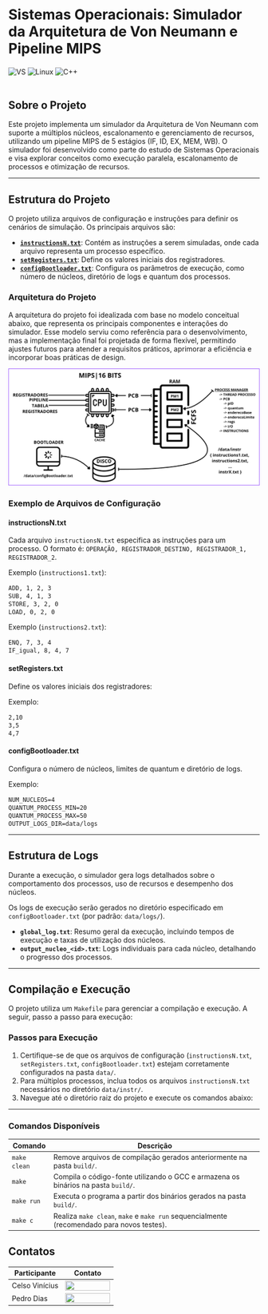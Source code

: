 # Sistemas Operacionais: Simulador da Arquitetura de Von Neumann e Pipeline MIPS

<div style="display: inline_block">
  <img align="center" alt="VS" src="https://img.shields.io/badge/Visual_Studio_Code-0078D4?style=for-the-badge&logo=visual%20studio%20code&logoColor=white" />
  <img align="center" alt="Linux" src="https://img.shields.io/badge/Linux-FCC624?style=for-the-badge&logo=linux&logoColor=black" />
  <img align="center" alt="C++" src="https://img.shields.io/badge/C%2B%2B-00599C?style=for-the-badge&logo=c%2B%2B&logoColor=white" />
</div><br/>

## Sobre o Projeto

Este projeto implementa um simulador da Arquitetura de Von Neumann com suporte a múltiplos núcleos, escalonamento e gerenciamento de recursos, utilizando um pipeline MIPS de 5 estágios (IF, ID, EX, MEM, WB). O simulador foi desenvolvido como parte do estudo de Sistemas Operacionais e visa explorar conceitos como execução paralela, escalonamento de processos e otimização de recursos.

---

## Estrutura do Projeto

O projeto utiliza arquivos de configuração e instruções para definir os cenários de simulação. Os principais arquivos são:

- **[`instructionsN.txt`](https://github.com/celzin/Simulador_SO/tree/main/data/instr)**: Contém as instruções a serem simuladas, onde cada arquivo representa um processo específico.
- **[`setRegisters.txt`](https://github.com/celzin/Simulador_SO/blob/main/data/setRegisters.txt)**: Define os valores iniciais dos registradores.
- **[`configBootloader.txt`](https://github.com/celzin/Simulador_SO/blob/main/data/configBootloader.txt)**: Configura os parâmetros de execução, como número de núcleos, diretório de logs e quantum dos processos.

### Arquitetura do Projeto

A arquitetura do projeto foi idealizada com base no modelo conceitual abaixo, que representa os principais componentes e interações do simulador. Esse modelo serviu como referência para o desenvolvimento, mas a implementação final foi projetada de forma flexível, permitindo ajustes futuros para atender a requisitos práticos, aprimorar a eficiência e incorporar boas práticas de design.

![alt text](/docs/imgs/image.png)

### Exemplo de Arquivos de Configuração

#### instructionsN.txt

Cada arquivo `instructionsN.txt` especifica as instruções para um processo. O formato é:
`OPERAÇÃO, REGISTRADOR_DESTINO, REGISTRADOR_1, REGISTRADOR_2`.

Exemplo (`instructions1.txt`):

```
ADD, 1, 2, 3
SUB, 4, 1, 3
STORE, 3, 2, 0
LOAD, 0, 2, 0
```

Exemplo (`instructions2.txt`):

```
ENQ, 7, 3, 4
IF_igual, 8, 4, 7
```

#### setRegisters.txt

Define os valores iniciais dos registradores:

Exemplo:

```
2,10
3,5
4,7
```

#### configBootloader.txt

Configura o número de núcleos, limites de quantum e diretório de logs.

Exemplo:

```
NUM_NUCLEOS=4
QUANTUM_PROCESS_MIN=20
QUANTUM_PROCESS_MAX=50
OUTPUT_LOGS_DIR=data/logs
```

---

## Estrutura de Logs

Durante a execução, o simulador gera logs detalhados sobre o comportamento dos processos, uso de recursos e desempenho dos núcleos.

Os logs de execução serão gerados no diretório especificado em `configBootloader.txt` (por padrão: `data/logs/`).

- **`global_log.txt`**: Resumo geral da execução, incluindo tempos de execução e taxas de utilização dos núcleos.
- **`output_nucleo_<id>.txt`**: Logs individuais para cada núcleo, detalhando o progresso dos processos.

---

## Compilação e Execução

O projeto utiliza um `Makefile` para gerenciar a compilação e execução. A seguir, passo a passo para execução:

### Passos para Execução

1. Certifique-se de que os arquivos de configuração (`instructionsN.txt`, `setRegisters.txt`, `configBootloader.txt`) estejam corretamente configurados na pasta `data/`.
2. Para múltiplos processos, inclua todos os arquivos `instructionsN.txt` necessários no diretório `data/instr/`.
3. Navegue até o diretório raiz do projeto e execute os comandos abaixo:

---

### Comandos Disponíveis

| Comando      | Descrição                                                                                  |
| ------------ | ------------------------------------------------------------------------------------------ |
| `make clean` | Remove arquivos de compilação gerados anteriormente na pasta `build/`.                     |
| `make`       | Compila o código-fonte utilizando o GCC e armazena os binários na pasta `build/`.          |
| `make run`   | Executa o programa a partir dos binários gerados na pasta `build/`.                        |
| `make c`     | Realiza `make clean`, `make` e `make run` sequencialmente (recomendado para novos testes). |

## Contatos

| Participante   | Contato                                                                                                                                                                                |
| -------------- | -------------------------------------------------------------------------------------------------------------------------------------------------------------------------------------- |
| Celso Vinícius | <a href="https://github.com/celzin"><img align="center" height="20px" width="90px" src="https://img.shields.io/badge/GitHub-181717?style=for-the-badge&logo=github&logoColor=white"/>  |
| Pedro Dias     | <a href="https://github.com/peudias"><img align="center" height="20px" width="90px" src="https://img.shields.io/badge/GitHub-181717?style=for-the-badge&logo=github&logoColor=white"/> |
